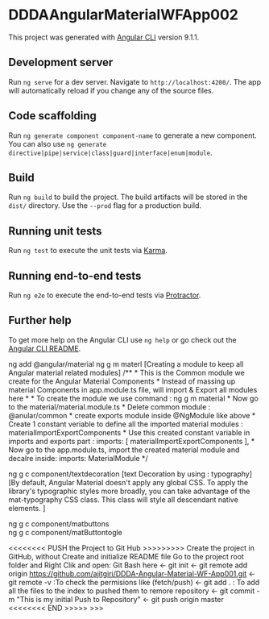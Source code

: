 # DDDAAngularMaterialWFApp002
This project was generated with [Angular CLI](https://github.com/angular/angular-cli) version 9.1.1.

## Development server
Run `ng serve` for a dev server. Navigate to `http://localhost:4200/`. The app will automatically reload if you change any of the source files.

## Code scaffolding
Run `ng generate component component-name` to generate a new component. You can also use `ng generate directive|pipe|service|class|guard|interface|enum|module`.

## Build
Run `ng build` to build the project. The build artifacts will be stored in the `dist/` directory. Use the `--prod` flag for a production build.

## Running unit tests
Run `ng test` to execute the unit tests via [Karma](https://karma-runner.github.io).

## Running end-to-end tests
Run `ng e2e` to execute the end-to-end tests via [Protractor](http://www.protractortest.org/).

## Further help
To get more help on the Angular CLI use `ng help` or go check out the [Angular CLI README](https://github.com/angular/angular-cli/blob/master/README.md).

ng add @angular/material
ng g m materl [Creating a module to keep all Angular material related modules]
	/**
	 * This is the Common module we create for the Angular Material Components
	 * Instead of massing up material Components in app.module.ts file, will import & Export all modules here 
	 * 
	 * To create the module we use command : ng g m material
	 * Now go to the material/material.module.ts
	 *      Delete common module : @anular/common
	 *      create exports module inside @NgModule like above
	 *      Create 1 constant veriable to define all the imported material modules : materialImportExportComponents
	 *      Use this created constant variable in imports and exports part : imports: [ materialImportExportComponents ],
	 * Now go to the app.module.ts, import the created material module and decalre inside: imports: MaterialModule 
	 */
	 	 
ng g c component/textdecoration [text Decoration by using : typography]
	[By default, Angular Material doesn't apply any global CSS. To apply the library's typographic styles more broadly, you can take advantage of the mat-typography CSS class. This class will style all descendant native elements.
	]

ng g c component/matbuttons   
ng g c component/matButtontogle


<<<<<<<<  PUSH the Project to Git Hub  >>>>>>>>>
Create the project in GitHub, without Create and initialize README file
	Go to the project root folder and Right Clik and open: Git Bash here
		<- git init
		<- git remote add origin https://github.com/ajitgiri/DDDA-Angular-Material-WF-App001.git
		<- git remote -v :To check the permisions like (fetch/push)
		<- git add . : To add all the files to the index to pushed them to remore repository
		<- git commit -m "This is my initial Push to Repository"
		<- git push origin master 
<<<<<<<<  END			>>>>> >>>


